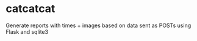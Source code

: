 # catcatcat
Generate reports with times + images based on data sent as POSTs using Flask and sqlite3
